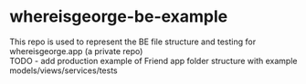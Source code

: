 # whereisgeorge-be-example

This repo is used to represent the BE file structure and testing for whereisgeorge.app (a private repo)  
TODO - add production example of Friend app folder structure with example models/views/services/tests
